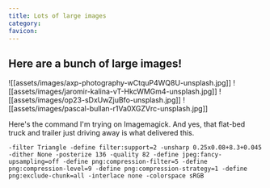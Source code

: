 ```yaml
---
title: Lots of large images
category: 
favicon: 
---
```


## Here are a bunch of large images!
![[assets/images/axp-photography-wCtquP4WQ8U-unsplash.jpg]]
![[assets/images/jaromir-kalina-vT-HkcWMGm4-unsplash.jpg]]
![[assets/images/op23-sDxUwZjuBfo-unsplash.jpg]]
![[assets/images/pascal-bullan-r1Va0XGZVrc-unsplash.jpg]]

Here's the command I'm trying on Imagemagick. And yes, that flat-bed truck and trailer just driving away is what delivered this.
```
-filter Triangle -define filter:support=2 -unsharp 0.25x0.08+8.3+0.045 -dither None -posterize 136 -quality 82 -define jpeg:fancy-upsampling=off -define png:compression-filter=5 -define png:compression-level=9 -define png:compression-strategy=1 -define png:exclude-chunk=all -interlace none -colorspace sRGB
```